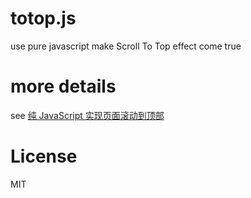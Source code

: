 # totop.js





use pure javascript make Scroll To Top effect come true

# more details

see [纯 JavaScript 实现页面滚动到顶部](http://blog.percymong.com/2016/10/25/project-js-to-top/)


# License

MIT
